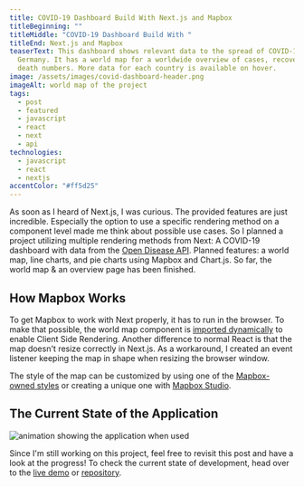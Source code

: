```yaml
---
title: COVID-19 Dashboard Build With Next.js and Mapbox
titleBeginning: ""
titleMiddle: "COVID-19 Dashboard Build With "
titleEnd: Next.js and Mapbox
teaserText: This dashboard shows relevant data to the spread of COVID-19 in
  Germany. It has a world map for a worldwide overview of cases, recovered, and
  death numbers. More data for each country is available on hover.
image: /assets/images/covid-dashboard-header.png
imageAlt: world map of the project
tags:
  - post
  - featured
  - javascript
  - react
  - next
  - api
technologies:
  - javascript
  - react
  - nextjs
accentColor: "#ff5d25"
---
```

As soon as I heard of Next.js, I was curious. The provided features are just incredible. Especially the option to use a specific rendering method on a component level made me think about possible use cases. So I planned a project utilizing multiple rendering methods from Next: A COVID-19 dashboard with data from the [Open Disease API](https://github.com/disease-sh/api). Planned features: a world map, line charts, and pie charts using Mapbox and Chart.js.
So far, the world map & an overview page has been finished.

## How Mapbox Works

To get Mapbox to work with Next properly, it has to run in the browser. To make that possible, the world map component is [imported dynamically](https://nextjs.org/docs/advanced-features/dynamic-import#with-no-ssr) to enable Client Side Rendering.
Another difference to normal React is that the map doesn't resize correctly in Next.js. As a workaround, I created an event listener keeping the map in shape when resizing the browser window.

The style of the map can be customized by using one of the [Mapbox-owned styles](https://docs.mapbox.com/api/maps/styles/#mapbox-styles) or creating a unique one with [Mapbox Studio](https://studio.mapbox.com/).

## The Current State of the Application

![animation showing the application when used](/assets/images/covid-dashboard.gif)

Since I'm still working on this project, feel free to revisit this post and have a look at the progress! To check the current state of development, head over to the [live demo](https://dashboard-covid19.vercel.app/worldmap) or [repository](https://github.com/Noevenzahn/covid-19-dashboard).